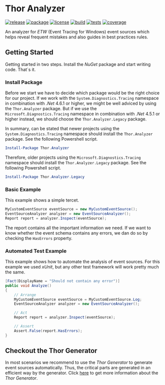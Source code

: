# Thor Analyzer
[![release](https://img.shields.io/github/release/ChilliCream/thor-analyzer.svg)](https://github.com/ChilliCream/thor-analyzer/releases) [![package](https://img.shields.io/nuget/v/Thor.Analyzer.svg)](https://www.nuget.org/packages/Thor.Analyzer) [![license](https://img.shields.io/github/license/ChilliCream/thor-analyzer.svg)](https://github.com/ChilliCream/thor-analyzer/blob/master/LICENSE) [![build](https://img.shields.io/appveyor/ci/rstaib/thor-analyzer/master.svg)](https://ci.appveyor.com/project/rstaib/thor-analyzer) [![tests](https://img.shields.io/appveyor/tests/rstaib/thor-analyzer/master.svg)](https://ci.appveyor.com/project/rstaib/thor-analyzer) [![coverage](https://img.shields.io/coveralls/ChilliCream/thor-analyzer.svg)](https://coveralls.io/github/ChilliCream/thor-analyzer?branch=master)

An analyzer for *ETW* (Event Tracing for Windows) event sources which helps reveal frequent mistakes and also guides in best practices rules.

## Getting Started

Getting started in two steps. Install the *NuGet* package and start writing code. That´s it.

### Install Package

Before we start we have to decide which package would be the right choice for our project. If we work with the `System.Diagnostics.Tracing` namespace in combination with *.Net* 4.6.1 or higher, we might be well adviced by using the `Thor.Analyzer` package. But if we use the `Microsoft.Diagnostics.Tracing` namespace in combination with *.Net* 4.5.1 or higher instead, we should choose the `Thor.Analyzer.Legacy` package.

In summary, can be stated that newer projects using the `System.Diagnostics.Tracing` namespace should install the `Thor.Analyzer` package. See the following Powershell script.

```powershell
Install-Package Thor.Analyzer
```

Therefore, older projects using the `Microsoft.Diagnostics.Tracing` namespace should install the `Thor.Analyzer.Legacy` package. See the following Powershell script.

```powershell
Install-Package Thor.Analyzer.Legacy
```

### Basic Example

This example shows a simple tercet.

```csharp
MyCustomEventSource eventSource = new MyCustomEventSource();
EventSourceAnalyzer analyzer = new EventSourceAnalyzer();
Report report = analyzer.Inspect(eventSource);
```

The report contains all the important information we need. If we want to know whether the event schema contains any errors, we dan do so by checking the `HasErrors` property.

### Automated Test Example

This example shows how to automate the analysis of event sources. For this example we used *xUnit*, but any other test framework will work pretty much the same.

```csharp
[Fact(DisplayName = "Should not contain any error")]
public void Analyze()
{
    // Arrange
    MyCustomEventSource eventSource = MyCustomEventSource.Log;
    EventSourceAnalyzer analyzer = new EventSourceAnalyzer();

    // Act
    Report report = analyzer.Inspect(eventSource);

    // Assert
    Assert.False(report.HasErrors);
}
```

## Checkout the Thor Generator

In most scenarios we recommend to use the *Thor Generator* to generate event sources automatically. Thus, the critical parts are generated in an efficient way by the generator. Click [here](https://github.com/ChilliCream/thor-generator) to get more information about the *Thor Generator*.